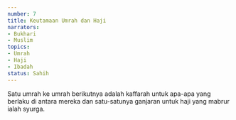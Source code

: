 ```yaml
---
number: 7
title: Keutamaan Umrah dan Haji
narrators:
- Bukhari
- Muslim
topics:
- Umrah
- Haji
- Ibadah
status: Sahih
---
```


Satu umrah ke umrah berikutnya adalah kaffarah untuk apa-apa yang berlaku di antara mereka dan satu-satunya ganjaran untuk haji yang mabrur ialah syurga.
